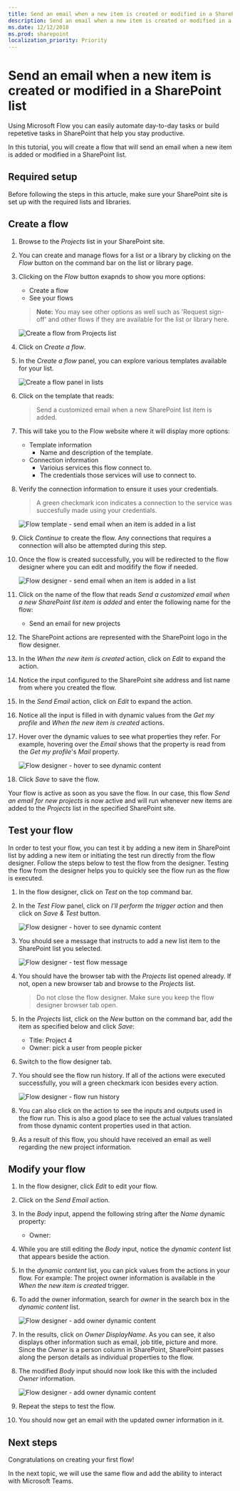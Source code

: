 ```yaml
---
title: Send an email when a new item is created or modified in a SharePoint list
description: Send an email when a new item is created or modified in a SharePoint list
ms.date: 12/12/2018
ms.prod: sharepoint
localization_priority: Priority
---
```


# Send an email when a new item is created or modified in a SharePoint list

Using Microsoft Flow you can easily automate day-to-day tasks or build repetetive tasks in SharePoint that help you stay productive.

In this tutorial, you will create a flow that will send an email when a new item is added or modified in a SharePoint list.

## Required setup

Before following the steps in this artucle, make sure your SharePoint site is set up with the required lists and libraries.

## Create a flow

1. Browse to the *Projects* list in your SharePoint site.

2. You can create and manage flows for a list or a library by clicking on the *Flow* button on the command bar on the list or library page.

3. Clicking on the *Flow* button exapnds to show you more options:

    * Create a flow
    * See your flows

    > **Note:** You may see other options as well such as 'Request sign-off' and other flows if they are available for the list or library here.

    ![Create a flow from Projects list](../../../images/gs01-create-a-flow-command-bar.png)

4. Click on *Create a flow*.

5. In the *Create a flow* panel, you can explore various templates available for your list.

    ![Create a flow panel in lists](../../../images/gs01-create-a-flow-panel.png)

6. Click on the template that reads:
    > Send a customized email when a new SharePoint list item is added.

7. This will take you to the Flow website where it will display more options:
    * Template information
        * Name and description of the template.
    * Connection information
        * Varioius services this flow connect to.
        * The credentials those services will use to connect to.
8. Verify the connection information to ensure it uses your credentials.
    > A green checkmark icon indicates a connection to the service was succesfully made using your credentials.

    ![Flow template - send email when an item is added in a list](../../../images/gs01-create-a-flow-when-item-is-added-template.png)

9. Click *Continue* to create the flow. Any connections that requires a connection will also be attempted during this step.

10. Once the flow is created successfully, you will be redirected to the flow designer where you can edit and modifify the flow if needed.

    ![Flow designer - send email when an item is added in a list](../../../images/gs01-designer-when-item-is-added-template.png)

11. Click on the name of the flow that reads *Send a customized email when a new SharePoint list item is added* and enter the following name for the flow:
    * Send an email for new projects

12. The SharePoint actions are represented with the SharePoint logo in the flow designer.

13. In the *When the new item is created* action, click on *Edit* to expand the action.

14. Notice the input configured to the SharePoint site address and list name from where you created the flow.

15. In the *Send Email* action, click on *Edit* to expand the action.

16. Notice all the input is filled in with dynamic values from the *Get my profile* and *When the new item is created* actions.

17. Hover over the dynamic values to see what properties they refer. For example, hovering over the *Email* shows that the property is read from the *Get my profile*'s *Mail* property.

    ![Flow designer - hover to see dynamic content](../../../images/gs01-designer-hover-dynamic-content.png)

18. Click *Save* to save the flow.

Your flow is active as soon as you save the flow. In our case, this flow *Send an email for new projects* is now active and will run whenever new items are added to the *Projects* list in the specified SharePoint site.

## Test your flow

In order to test your flow, you can test it by adding a new item in SharePoint list by adding a new item or initiating the test run directly from the flow designer. Follow the steps below to test the flow from the designer. Testing the flow from the designer helps you to quickly see the flow run as the flow is executed.

1. In the flow designer, click on *Test* on the top command bar.

2. In the *Test Flow* panel, click on *I'll perform the trigger action* and then click on *Save & Test* button.

    ![Flow designer - hover to see dynamic content](../../../images/gs01-designer-test-flow.png)

3. You should see a message that instructs to add a new list item to the SharePoint list you selected.

    ![Flow designer - test flow message](../../../images/gs01-designer-test-flow-message.png)

4. You should have the browser tab with the *Projects* list opened already. If not, open a new browser tab and browse to the *Projects* list.
    > Do not close the flow designer. Make sure you keep the flow designer browser tab open.

5. In the *Projects* list, click on the *New* button on the command bar, add the item as specified below and click *Save*:
    * Title: Project 4
    * Owner: pick a user from people picker

6. Switch to the flow designer tab.

7. You should see the flow run history. If all of the actions were executed successfully, you will a green checkmark icon besides every action.

    ![Flow designer - flow run history](../../../images/gs01-designer-test-flow-run.png)

8. You can also click on the action to see the inputs and outputs used in the flow run. This is also a good place to see the actual values translated from those dynamic content properties used in that action.

9. As a result of this flow, you should have received an email as well regarding the new project information.

## Modify your flow

1. In the flow designer, click *Edit* to edit your flow.

2. Click on the *Send Email* action.

3. In the *Body* input, append the following string after the *Name* dynamic property:
    * Owner:

4. While you are still editing the *Body* input, notice the *dynamic content* list that appears beside the action.

5. In the *dynamic content* list, you can pick values from the actions in your flow. For example: The project owner information is available in the *When the new item is created* trigger.

6. To add the owner information, search for *owner* in the search box in the *dynamic content* list.

    ![Flow designer - add owner dynamic content](../../../images/gs01-designer-append-owner-dynamic-content.png)

7. In the results, click on *Owner DisplayName*. As you can see, it also displays other information such as email, job title, picture and more. Since the *Owner* is a person column in SharePoint, SharePoint passes along the person details as individual properties to the flow.

8. The modified *Body* input should now look like this with the included *Owner* information.

    ![Flow designer - add owner dynamic content](../../../images/gs01-designer-email-body-with-owner.png)

9. Repeat the steps to test the flow.

10. You should now get an email with the updated owner information in it.

## Next steps

Congratulations on creating your first flow!

In the next topic, we will use the same flow and add the ability to interact with Microsoft Teams.
